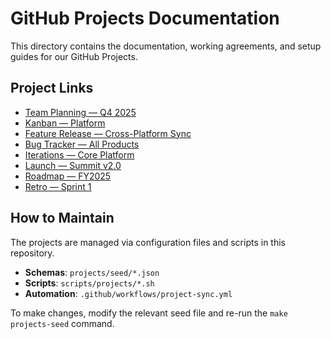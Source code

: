# GitHub Projects Documentation

This directory contains the documentation, working agreements, and setup guides for our GitHub Projects.

## Project Links

*   [Team Planning — Q4 2025](https://github.com/users/brianlong/projects/1)
*   [Kanban — Platform](https://github.com/users/brianlong/projects/2)
*   [Feature Release — Cross-Platform Sync](https://github.com/users/brianlong/projects/3)
*   [Bug Tracker — All Products](https://github.com/users/brianlong/projects/4)
*   [Iterations — Core Platform](https://github.com/users/brianlong/projects/5)
*   [Launch — Summit v2.0](https://github.com/users/brianlong/projects/6)
*   [Roadmap — FY2025](https://github.com/users/brianlong/projects/7)
*   [Retro — Sprint 1](https://github.com/users/brianlong/projects/8)

## How to Maintain

The projects are managed via configuration files and scripts in this repository.

*   **Schemas**: `projects/seed/*.json`
*   **Scripts**: `scripts/projects/*.sh`
*   **Automation**: `.github/workflows/project-sync.yml`

To make changes, modify the relevant seed file and re-run the `make projects-seed` command.
